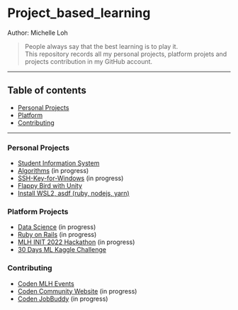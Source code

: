 # Project_based_learning
Author: Michelle Loh<br>
> People always say that the best learning is to play it. <br>
> This repository records all my personal projects, platform projets and projects contribution in my GitHub account.

---
## Table of contents
- [Personal Projects](https://github.com/Michelle-Lohwt/Project_based_learning/blob/master/README.md#personal-projects)
- [Platform](https://github.com/Michelle-Lohwt/Project_based_learning/blob/master/README.md#platform-projects)
- [Contributing](https://github.com/Michelle-Lohwt/Project_based_learning/blob/master/README.md#contributing)

---

### Personal Projects
- [Student Information System](https://github.com/Michelle-alt/Student-Information-System/tree/master)
- [Algorithms](https://github.com/Michelle-Lohwt/Algorithms) (in progress)
- [SSH-Key-for-Windows](https://github.com/Michelle-alt/SSH-Key-for-Windows) (in progress)
- [Flappy Bird with Unity](https://github.com/Michelle-Lohwt/Flappy-Bird-Unity)
- [Install WSL2, asdf (ruby, nodejs, yarn)](https://github.com/Michelle-Lohwt/asdf-install-wsl2)

### Platform Projects
- [Data Science](https://github.com/Michelle-Lohwt/Learn-Data-Science) (in progress)
- [Ruby on Rails](https://github.com/Michelle-Lohwt/Learn-Ruby-on-Rails) (in progress)
- [MLH INIT 2022 Hackathon](https://github.com/MLH-INIT-2022-Hackathon) (in progress)
- [30 Days ML Kaggle Challenge](https://github.com/Michelle-Lohwt/30-Days-ML-Kaggle-Challenge)

### Contributing
- [Coden MLH Events](https://github.com/CodenCommunity/MLH-events)
- [Coden Community Website](https://github.com/CodenCommunity/Coden.github.io) (in progress)
- [Coden JobBuddy](https://github.com/CodenCommunity/JobBuddy) (in progress)
